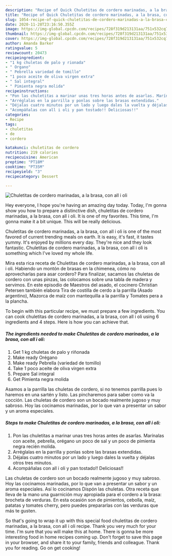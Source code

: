 ```yaml
---
description: "Recipe of Quick Chuletitas de cordero marinadas, a la brasa, con all i oli"
title: "Recipe of Quick Chuletitas de cordero marinadas, a la brasa, con all i oli"
slug: 1054-recipe-of-quick-chuletitas-de-cordero-marinadas-a-la-brasa-con-all-i-oli
date: 2020-11-28T23:16:50.355Z
image: https://img-global.cpcdn.com/recipes/728f319d213131aa/751x532cq70/chuletitas-de-cordero-marinadas-a-la-brasa-con-all-i-oli-foto-principal.jpg
thumbnail: https://img-global.cpcdn.com/recipes/728f319d213131aa/751x532cq70/chuletitas-de-cordero-marinadas-a-la-brasa-con-all-i-oli-foto-principal.jpg
cover: https://img-global.cpcdn.com/recipes/728f319d213131aa/751x532cq70/chuletitas-de-cordero-marinadas-a-la-brasa-con-all-i-oli-foto-principal.jpg
author: Amanda Barker
ratingvalue: 5
reviewcount: 20473
recipeingredient:
- "1 kg chuletas de palo y rionada"
- " Organo"
- " Pebrella variedad de tomillo"
- "1 poco aceite de oliva virgen extra"
- " Sal integral"
- " Pimienta negra molida"
recipeinstructions:
- "Pon las chuletitas a marinar unas tres horas antes de asarlas. Marínalas con aceite, pebrella, orégano un poco de sal y un poco de pimienta negra recién molida."
- "Arréglalas en la parrilla y ponlas sobre las brasas extendidas."
- "Déjalas cuatro minutos por un lado y luego dales la vuelta y déjalas otros tres minutos."
- "Acompáñalas con all i oli y pan tostado!! Deliciosas!!"
categories:
- Recipe
tags:
- chuletitas
- de
- cordero

katakunci: chuletitas de cordero 
nutrition: 219 calories
recipecuisine: American
preptime: "PT18M"
cooktime: "PT35M"
recipeyield: "3"
recipecategory: Dessert

---
```



![Chuletitas de cordero marinadas, a la brasa, con all i oli](https://img-global.cpcdn.com/recipes/728f319d213131aa/751x532cq70/chuletitas-de-cordero-marinadas-a-la-brasa-con-all-i-oli-foto-principal.jpg)

Hey everyone, I hope you're having an amazing day today. Today, I'm gonna show you how to prepare a distinctive dish, chuletitas de cordero marinadas, a la brasa, con all i oli. It is one of my favorites. This time, I'm gonna make it a bit unique. This will be really delicious.

Chuletitas de cordero marinadas, a la brasa, con all i oli is one of the most favored of current trending meals on earth. It is easy, it's fast, it tastes yummy. It's enjoyed by millions every day. They're nice and they look fantastic. Chuletitas de cordero marinadas, a la brasa, con all i oli is something which I've loved my whole life.

Mira esta rica receta de Chuletitas de cordero marinadas, a la brasa, con all i oli. Habiendo un montón de brasas en la chimenea, cómo no aprovecharlas para asar cordero? Para finalizar, sacamos las chuletas de cordero con unas pinzas, las colocamos sobre una tabla de madera y servimos. En este episodio de Maestros del asado, el cocinero Christian Petersen también elabora Tira de costilla de cerdo a la parrilla (Asado argentino), Mazorca de maíz con mantequilla a la parrilla y Tomates pera a la plancha.


To begin with this particular recipe, we must prepare a few ingredients. You can cook chuletitas de cordero marinadas, a la brasa, con all i oli using 6 ingredients and 4 steps. Here is how you can achieve that.

<!--inarticleads1-->

##### The ingredients needed to make Chuletitas de cordero marinadas, a la brasa, con all i oli:

1. Get 1 kg chuletas de palo y riñonada
1. Make ready  Orégano
1. Make ready  Pebrella (variedad de tomillo)
1. Take 1 poco aceite de oliva virgen extra
1. Prepare  Sal integral
1. Get  Pimienta negra molida


Asamos a la parrilla las chuletas de cordero, si no tenemos parrilla pues lo haremos en una sartén y listo. Las pincharemos para saber como va la cocción. Las chuletas de cordero son un bocado realmente jugoso y muy sabroso. Hoy las cocinamos marinadas, por lo que van a presentar un sabor y un aroma especiales. 

<!--inarticleads2-->

##### Steps to make Chuletitas de cordero marinadas, a la brasa, con all i oli:

1. Pon las chuletitas a marinar unas tres horas antes de asarlas. Marínalas con aceite, pebrella, orégano un poco de sal y un poco de pimienta negra recién molida.
1. Arréglalas en la parrilla y ponlas sobre las brasas extendidas.
1. Déjalas cuatro minutos por un lado y luego dales la vuelta y déjalas otros tres minutos.
1. Acompáñalas con all i oli y pan tostado!! Deliciosas!!


Las chuletas de cordero son un bocado realmente jugoso y muy sabroso. Hoy las cocinamos marinadas, por lo que van a presentar un sabor y un aroma especiales. Así lo cocinamos Dispón las chuletas. Otra receta que lleva de la mano una guarnición muy apropiada para el cordero a la brasa: brocheta de verduras. En esta ocasión son de pimientos, cebolla, maíz, patatas y tomates cherry, pero puedes prepararlas con las verduras que más te gusten. 

So that's going to wrap it up with this special food chuletitas de cordero marinadas, a la brasa, con all i oli recipe. Thank you very much for your time. I'm sure that you will make this at home. There is gonna be more interesting food in home recipes coming up. Don't forget to save this page in your browser, and share it to your family, friends and colleague. Thank you for reading. Go on get cooking!
